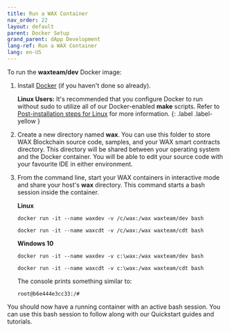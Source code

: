 ```yaml
---
title: Run a WAX Container
nav_order: 22
layout: default
parent: Docker Setup
grand_parent: dApp Development
lang-ref: Run a WAX Container
lang: en-US
---
```


To run the **waxteam/dev** Docker image:

1. Install <a href="https://www.docker.com/get-started" target="_blank">Docker</a> (if you haven't done so already). 

    <strong>Linux Users:</strong> It's recommended that you configure Docker to run without sudo to utilize all of our Docker-enabled <strong>make</strong> scripts. Refer to <a href="https://docs.docker.com/install/linux/linux-postinstall/" target="_blank">Post-installation steps for Linux</a> for more information.
    {: .label .label-yellow }

2. Create a new directory named **wax**. You can use this folder to store WAX Blockchain source code, samples, and your WAX smart contracts directory. This directory will be shared between your operating system and the Docker container. You will be able to edit your source code with your favourite IDE in either environment.

3. From the command line, start your WAX containers in interactive mode and share your host's **wax** directory. This command starts a bash session inside the container.

    **Linux**

    ```shell
    docker run -it --name waxdev -v /c/wax:/wax waxteam/dev bash
    ```

    ```shell
    docker run -it --name waxcdt -v /c/wax:/wax waxteam/cdt bash
    ```

    **Windows 10**

    ```shell
    docker run -it --name waxdev -v c:\wax:/wax waxteam/dev bash
    ```

    ```shell
    docker run -it --name waxcdt -v c:\wax:/wax waxteam/cdt bash
    ```

    The console prints something similar to:

    ```shell
    root@b6e444e3cc33:/#
    ```

You should now have a running container with an active bash session. You can use this bash session to follow along with our Quickstart guides and tutorials.



